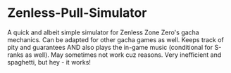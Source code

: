# Zenless-Pull-Simulator
A quick and albeit simple simulator for Zenless Zone Zero's gacha mechanics. Can be adapted for other gacha games as well. Keeps track of pity and guarantees AND also plays the in-game music (conditional for S-ranks as well). May sometimes not work cuz reasons. Very inefficient and spaghetti, but hey - it works!
